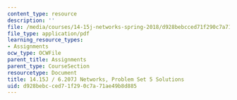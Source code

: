```yaml
---
content_type: resource
description: ''
file: /media/courses/14-15j-networks-spring-2018/d928bebcced71f290c7a71ae49b8d885_MIT14_15JS18_sol5.pdf
file_type: application/pdf
learning_resource_types:
- Assignments
ocw_type: OCWFile
parent_title: Assignments
parent_type: CourseSection
resourcetype: Document
title: 14.15J / 6.207J Networks, Problem Set 5 Solutions
uid: d928bebc-ced7-1f29-0c7a-71ae49b8d885
---
```

